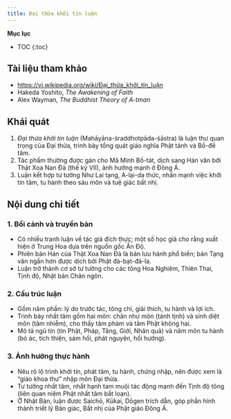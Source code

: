 ```yaml
---
title: Đại thừa khởi tín luận
---
```


**Mục lục**

- TOC
{:toc}

## Tài liệu tham khảo

- <https://vi.wikipedia.org/wiki/Đại_thừa_khởi_tín_luận>
- Hakeda Yoshito, *The Awakening of Faith*
- Alex Wayman, *The Buddhist Theory of A-tman*

## Khái quát

1. *Đại thừa khởi tín luận* (Mahāyāna-śraddhotpāda-śāstra) là luận thư quan trọng của Đại thừa, trình bày tổng quát giáo nghĩa Phật tánh và Bồ-đề tâm.
2. Tác phẩm thường được gán cho Mã Minh Bồ-tát, dịch sang Hán văn bởi Thật Xoa Nan Đà (thế kỷ VII), ảnh hưởng mạnh ở Đông Á.
3. Luận kết hợp tư tưởng Như Lai tạng, A-lại-da thức, nhấn mạnh việc khởi tín tâm, tu hành theo sáu môn và tuệ giác bất nhị.

## Nội dung chi tiết

### 1. Bối cảnh và truyền bản
- Có nhiều tranh luận về tác giả đích thực; một số học giả cho rằng xuất hiện ở Trung Hoa dựa trên nguồn gốc Ấn Độ.
- Phiên bản Hán của Thật Xoa Nan Đà là bản lưu hành phổ biến; bản Tạng văn ngắn hơn được dịch bởi Phật đà-bạt-đà-la.
- Luận trở thành cơ sở tư tưởng cho các tông Hoa Nghiêm, Thiên Thai, Tịnh độ, Nhật bản Chân ngôn.

### 2. Cấu trúc luận
- Gồm năm phần: lý do trước tác, tông chỉ, giải thích, tu hành và lợi ích.
- Trình bày nhất tâm gồm hai môn: chân như môn (tánh tịnh) và sinh diệt môn (tâm nhiễm), cho thấy tâm phàm và tâm Phật không hai.
- Mô tả ngũ tín (tin Phật, Pháp, Tăng, Giới, Nhân quả) và năm môn tu hành (bỏ ác, tích thiện, sám hối, phát nguyện, hồi hướng).

### 3. Ảnh hưởng thực hành
- Nêu rõ lộ trình khởi tín, phát tâm, tu hành, chứng nhập, nên được xem là “giáo khoa thư” nhập môn Đại thừa.
- Tư tưởng nhất tâm, nhất hạnh tam muội tác động mạnh đến Tịnh độ tông (liên quan niệm Phật nhất tâm bất loạn).
- Ở Nhật Bản, luận được Saichō, Kūkai, Dōgen trích dẫn, góp phần hình thành triết lý Bản giác, Bất nhị của Phật giáo Đông Á.
